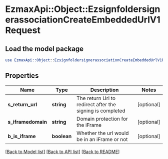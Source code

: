 # EzmaxApi::Object::EzsignfoldersignerassociationCreateEmbeddedUrlV1Request

## Load the model package
```perl
use EzmaxApi::Object::EzsignfoldersignerassociationCreateEmbeddedUrlV1Request;
```

## Properties
Name | Type | Description | Notes
------------ | ------------- | ------------- | -------------
**s_return_url** | **string** | The return Url to redirect after the signing is completed | [optional] 
**s_iframedomain** | **string** | Domain protection for the iFrame | [optional] 
**b_is_iframe** | **boolean** | Whether the url would be in an iFrame or not | [optional] 

[[Back to Model list]](../README.md#documentation-for-models) [[Back to API list]](../README.md#documentation-for-api-endpoints) [[Back to README]](../README.md)


